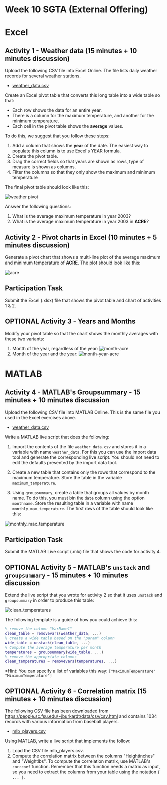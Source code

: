 # Week 10 SGTA (External Offering)

# Excel

## Activity 1 - Weather data (15 minutes + 10 minutes discussion)

Upload the following CSV file into Excel Online. The file lists daily weather records for several weather stations.

* [weather_data.csv](weather_data.csv)

Create an Excel pivot table that converts this long table into a wide table so that:

* Each row shows the data for an entire year.
* There is a column for the maximum temperature, and another for the minimum temperature.
* Each cell in the pivot table shows the **average** values.

To do this, we suggest that you follow these steps:

1. Add a column that shows the **year** of the date. The easiest way to populate this column is to use Excel's YEAR formula.
2. Create the pivot table.
3. Drag the correct fields so that years are shown as rows, type of measure is shown as columns.
4. Filter the columns so that they only show the maximum and minimum temperature

The final pivot table should look like this:

![weather pivot](weather_pivot.png)

Answer the following questions:

1. What is the average maximum temperature in year 2003?
2. What is the average maximum temperature in year 2003 in **ACRE**?

## Activity 2 - Pivot charts in Excel (10 minutes + 5 minutes discussion)

Generate a pivot chart that shows a multi-line plot of the average maximum and minimum temperature of **ACRE**. The plot should look like this:

![acre](acre.png)

## Participation Task

Submit the Excel (.xlsx) file that shows the pivot table and chart of activities 1 & 2.

## OPTIONAL Activity 3 - Years and Months

Modify your pivot table so that the chart shows the monthly averages with these two variants:

1. Month of the year, regardless of the year: 
![month-acre](month-acre.png)
2. Month of the year and the year:
![month-year-acre](month-year-acre.png)

# MATLAB

## Activity 4 - MATLAB's Groupsummary - 15 minutes + 10 minutes discussion

Upload the following CSV file into MATLAB Online. This is the same file you used in the Excel exercises above.

* [weather_data.csv](weather_data.csv)

Write a MATLAB live script that does the following:

1. Import the contents of the file `weather_data.csv` and stores it in a variable with name `weather_data`. For this you can use the import data tool and generate the corresponding live script. You should not need to edit the defaults presented by the import data tool.

2. Create a new table that contains only the rows that correspond to the maximum temperature. Store the table in the variable `maximum_temperature`.

3. Using `groupsummary`, create a table that groups all values by month name. To do this, you must bin the `date` column using the option `monthname`. Store the resulting table in a variable with name `monthly_max_temperature`. The first rows of the table should look like this:

![monthly_max_temperature](monthly_max_temperature.png)

## Participation Task

Submit the MATLAB Live script (.mlx) file that shows the code for activity 4.

## OPTIONAL Activity 5 - MATLAB's `unstack` and `groupsummary` - 15 minutes + 10 minutes discussion

Extend the live script that you wrote for activity 2 so that it uses `unstack` and `groupsummary` in order to produce this table:

![clean_temperatures](clean_temperatures.png)

The following template is a guide of how you could achieve this:

```matlab
% remove the column "VarName1"
clean_table = removevars(weather_data, ...) 
% create a wide table based on the "param" column
wide_table = unstack(clean_table, ...) 
% Compute the average temperature per month
temperatures = groupsummary(wide_table, ...) 
% remove the appropriate columns
clean_temperatures = removevars(temperatures, ...) 
```

*Hint: You can specify a list of variables this way: `["MaximumTemperature" "MinimumTemperature"]`

## OPTIONAL Activity 6 - Correlation matrix (15 minutes + 10 minutes discussion)

The following CSV file has been downloaded from https://people.sc.fsu.edu/~jburkardt/data/csv/csv.html and contains 1034 records with various information from baseball players.

* [mlb_players.csv](mlb_players.csv)

Using MATLAB, write a live script that implements the follow:

1. Load the CSV file mlb_players.csv.
2. Compute the correlation matrix between the columns "Heightinches" and "Weightlbs". To compute the correlation matrix, use MATLAB's `corrcoef` function. Remember that this function needs a matrix as input, so you need to extract the columns from your table using the notation `{ ... }`.
